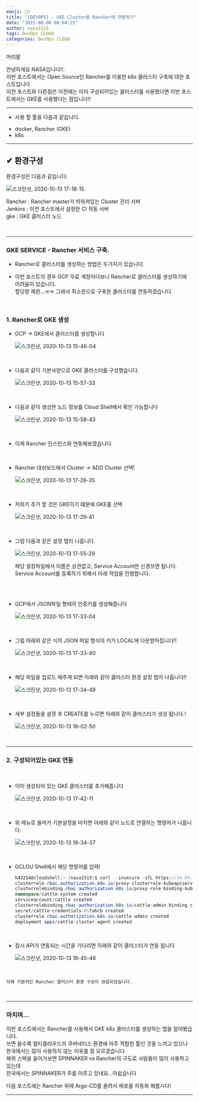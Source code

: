 ```yaml
---
emoji: 🤦‍♂️
title: "[DEVOPS] - GKE Cluster를 Rancher에 연동하기"
date: "2021-08-06 00:04:25"
author: nasa1515
tags: DevOps CLOUD
categories: DevOps CLOUD
---
```



머리말  

안녕하세요 NASA입니다!!.  
이번 포스트에서는 Open Source인 Rancher를 이용한 k8s 클러스터 구축에 대한 포스트입니다   
이전 포스트와 다른점은 이전에는 이미 구성되어있는 클러스터를 사용했다면 이번 포스트에서는 GKE를 사용했다는 점입니다!!

---

* 사용 할 툴을 다음과 같습니다.  

- docker, Rancher (GKE)
- k8s

---


## ✔ 환경구성


환경구성은 다음과 같습니다.


![스크린샷, 2020-10-13 17-18-15](https://user-images.githubusercontent.com/69498804/95834575-1c7b2080-0d78-11eb-8aad-5a7ea4701c4a.png)

Rancher : Rancher master가 띄워져있는 Cluster 관리 서버  
Jenkins : 이전 포스트에서 설정한 CI 작동 서버  
gke : GKE 클러스터 노드

<br/>

---

### GKE SERVICE - Rancher 서비스 구축.

* Rancher로 클러스터를 생성하는 방법은 두가지가 있습니다.

* 이번 포스트의 경우 GCP 무료 계정이다보니 Rancher로 클러스터를 생성하기에 어려움이 있습니다.  
 할당량 제한...ㅠㅠ 그래서 최소한으로 구축한 클러스터를 연동하겠습니다.

<br/>

### 1. Rancher로 GKE 생성


* GCP -> GKE에서 클러스터를 생성합니다

    ![스크린샷, 2020-10-13 15-46-04](https://user-images.githubusercontent.com/69498804/95825037-3d894480-0d6b-11eb-954b-0e5212ac4db8.png)


<br/>

* 다음과 같이 기본사양으로 GKE 클러스터를 구성했습니다.


    ![스크린샷, 2020-10-13 15-57-33](https://user-images.githubusercontent.com/69498804/95826118-cfde1800-0d6c-11eb-8bc6-40113f29bdb6.png)


<br/>

* 다음과 같이 생성한 노드 정보를 Cloud Shell에서 확인 가능합니다

    ![스크린샷, 2020-10-13 15-58-43](https://user-images.githubusercontent.com/69498804/95826246-f9973f00-0d6c-11eb-9661-14600ea38666.png)

<br/>

* 이제 Rancher 인스턴스와 연동해보겠습니다.

<br/>

* Rancher 대쉬보드에서 Cluster -> ADD Cluster 선택!

    ![스크린샷, 2020-10-13 17-28-35](https://user-images.githubusercontent.com/69498804/95835703-88aa5400-0d79-11eb-82ed-f61e8d0dea45.png)

<br/>

* 저희가 추가 할 것은 GKE이기 떄문에 GKE를 선택

    ![스크린샷, 2020-10-13 17-29-41](https://user-images.githubusercontent.com/69498804/95838368-a6c58380-0d7c-11eb-8344-e9a58e49bc86.png)


<br/>

* 그럼 다음과 같은 설정 탭이 나옵니다.

    ![스크린샷, 2020-10-13 17-55-29](https://user-images.githubusercontent.com/69498804/95838892-4a169880-0d7d-11eb-84fe-2a8387557a44.png)

    해당 설정파일에서 이름은 상관없고, Service Account만 신경쓰면 됩니다.  
    Service Account를 등록하기 위해서 아래 작업을 진행합니다.

<br/>

<br/>

* GCP에서 JSON파일 형태의 인증키를 생성해줍니다

    ![스크린샷, 2020-10-13 17-33-04](https://user-images.githubusercontent.com/69498804/95836229-2867e200-0d7a-11eb-9ce2-7f1371e9fe11.png)

<br/>

* 그럼 아래와 같은 식의 JSON 파일 형식의 키가 LOCAL에 다운받아집니다!!


    ![스크린샷, 2020-10-13 17-33-40](https://user-images.githubusercontent.com/69498804/95836300-3f0e3900-0d7a-11eb-9b66-7b7e505ad580.png)


<br/>

* 해당 파일을 업로드 해주게 되면 아래와 같이 클러스터 환경 설정 탭이 나옵니다!!

    ![스크린샷, 2020-10-13 17-34-49](https://user-images.githubusercontent.com/69498804/95836441-66fd9c80-0d7a-11eb-807e-66cc75f0095a.png)

<br/>

* 세부 설정들을 설정 후 CREATE를 누르면 아래와 같이 클러스터가 생성 됩니다.!

    ![스크린샷, 2020-10-13 18-02-50](https://user-images.githubusercontent.com/69498804/95839731-50f1db00-0d7e-11eb-9562-b5e45eefe3e7.png)


<br/>

----

### 2. 구성되어있는 GKE 연동 
<br/>

* 이미 생성되어 있는 GKE 클러스터를 추가해줍니다

    ![스크린샷, 2020-10-13 17-42-11](https://user-images.githubusercontent.com/69498804/95843414-a4febe80-0d82-11eb-879b-6850a7bf361c.png)

<br/>

* 위 메뉴로 들어가 기본설정을 마치면 아래와 같이 노드로 연결하는 명령어가 나옵니다.
    
    ![스크린샷, 2020-10-13 18-34-37](https://user-images.githubusercontent.com/69498804/95843898-353d0380-0d83-11eb-8f8d-a5f020473aca.png)

<br/>

* GCLOU Shell에서 해당 명령어를 입력!

    ```cs
    h43254@cloudshell:~ (nasa1515)$ curl --insecure -sfL https://34.64.79.179/v3/import/qw6zts2kzgshvwr5bl62bxn5vpghcdmxwmdskp5xgmfjhc6596v7bx.yaml | kubectl apply -f -
    clusterrole.rbac.authorization.k8s.io/proxy-clusterrole-kubeapiserver created
    clusterrolebinding.rbac.authorization.k8s.io/proxy-role-binding-kubernetes-master created
    namespace/cattle-system created
    serviceaccount/cattle created
    clusterrolebinding.rbac.authorization.k8s.io/cattle-admin-binding created
    secret/cattle-credentials-61fa6cb created
    clusterrole.rbac.authorization.k8s.io/cattle-admin created
    deployment.apps/cattle-cluster-agent created
    ```

<br/>

* 잠시 API가 연동되는 시간을 기다리면 아래와 같이 클러스터가 연동 됩니다


    ![스크린샷, 2020-10-13 18-45-48](https://user-images.githubusercontent.com/69498804/95844827-54886080-0d84-11eb-8106-b48eccb53ef7.png)


<br/>

``이제 기본적인 Rancher 클러스터 환경 구성이 완료되었습니다.``

<br/>

---


### 마치며…  

이번 포스트에서는 Rancher를 사용해서 GKE k8s 클러스터를 생성하는 법을 알아봤습니다.  
쓰면 쓸수록 멀티클라우드의 쿠버네티스 환경에 아주 적합한 툴인 것을 느끼고 있으나  
한국에서는 많이 사용하지 않는 이유를 잘 모르겠습니다.  
해외 스택을 들어가보면 SPINNAKER vs Rancher의 구도로 사람들이 많이 사용하고 있는데  
 한국에서는 SPINNAKER가 주를 이루고 있네요...아쉽습니다   

다음 포스트에는 Rancher 위에 Argo-CD를 올려서 배포를 자동화 해봅시다!

---

```toc
```